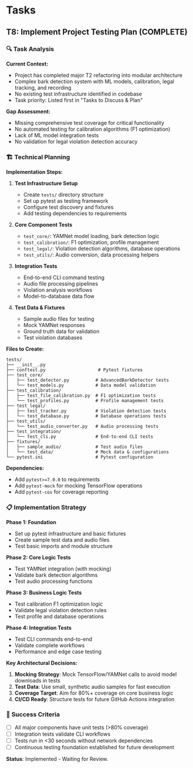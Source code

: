 # Tasks

## T8: Implement Project Testing Plan (COMPLETE)

### 🔍 **Task Analysis**

**Current Context:**
- Project has completed major T2 refactoring into modular architecture
- Complex bark detection system with ML models, calibration, legal tracking, and recording
- No existing test infrastructure identified in codebase
- Task priority: Listed first in "Tasks to Discuss & Plan"

**Gap Assessment:**
- Missing comprehensive test coverage for critical functionality
- No automated testing for calibration algorithms (F1 optimization)
- Lack of ML model integration tests  
- No validation for legal violation detection accuracy

### 🏗️ **Technical Planning**

**Implementation Steps:**

1. **Test Infrastructure Setup**
   - Create `tests/` directory structure
   - Set up pytest as testing framework 
   - Configure test discovery and fixtures
   - Add testing dependencies to requirements

2. **Core Component Tests**
   - `test_core/`: YAMNet model loading, bark detection logic
   - `test_calibration/`: F1 optimization, profile management
   - `test_legal/`: Violation detection algorithms, database operations
   - `test_utils/`: Audio conversion, data processing helpers

3. **Integration Tests**
   - End-to-end CLI command testing
   - Audio file processing pipelines
   - Violation analysis workflows
   - Model-to-database data flow

4. **Test Data & Fixtures**
   - Sample audio files for testing
   - Mock YAMNet responses
   - Ground truth data for validation
   - Test violation databases

**Files to Create:**
```
tests/
├── __init__.py
├── conftest.py                    # Pytest fixtures
├── test_core/
│   ├── test_detector.py          # AdvancedBarkDetector tests
│   └── test_models.py            # Data model validation
├── test_calibration/
│   ├── test_file_calibration.py  # F1 optimization tests
│   └── test_profiles.py          # Profile management tests
├── test_legal/
│   ├── test_tracker.py           # Violation detection tests
│   └── test_database.py          # Database operations tests
├── test_utils/
│   └── test_audio_converter.py   # Audio processing tests
├── test_integration/
│   └── test_cli.py               # End-to-end CLI tests
├── fixtures/
│   ├── sample_audio/             # Test audio files
│   └── test_data/                # Mock data & configurations
└── pytest.ini                    # Pytest configuration
```

**Dependencies:**
- Add `pytest>=7.0.0` to requirements
- Add `pytest-mock` for mocking TensorFlow operations
- Add `pytest-cov` for coverage reporting

### 📋 **Implementation Strategy**

**Phase 1: Foundation** 
- Set up pytest infrastructure and basic fixtures
- Create sample test data and audio files
- Test basic imports and module structure

**Phase 2: Core Logic Tests**
- Test YAMNet integration (with mocking)
- Validate bark detection algorithms
- Test audio processing functions

**Phase 3: Business Logic Tests**
- Test calibration F1 optimization logic
- Validate legal violation detection rules
- Test profile and database operations  

**Phase 4: Integration Tests**
- Test CLI commands end-to-end
- Validate complete workflows
- Performance and edge case testing

**Key Architectural Decisions:**

1. **Mocking Strategy**: Mock TensorFlow/YAMNet calls to avoid model downloads in tests
2. **Test Data**: Use small, synthetic audio samples for fast execution
3. **Coverage Target**: Aim for 80%+ coverage on core business logic
4. **CI/CD Ready**: Structure tests for future GitHub Actions integration

### 🎯 **Success Criteria**

- [ ] All major components have unit tests (>80% coverage)
- [ ] Integration tests validate CLI workflows
- [ ] Tests run in <30 seconds without network dependencies
- [ ] Continuous testing foundation established for future development

**Status**: Implemented - Waiting for Review.